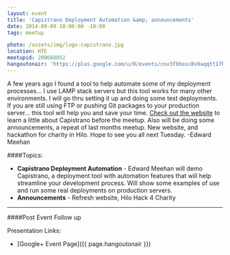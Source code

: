 ```yaml
---
layout: event
title: 'Capistrano Deployment Automation &amp; announcements﻿'
date: 2014-09-09 18:00:00 -10:00
tags: meetup

photo: /assets/img/logo-capistrano.jpg
location: HTE
meetupid: 200668052
hangoutonair: 'https://plus.google.com/u/0/events/cnv3fbhosc8v9aqqtt17bfh3poc'
---
```


A few years ago I found a tool to help automate some of my deployment processes... I use LAMP stack servers but this tool works for many other environments. I will go thru setting it up and doing some test deployments. If you are still using FTP or pushing Git packages to your production server... this tool will help you and save your time.
[Check out the website](http://capistranorb.com/) to learn a little about Capistrano before the meetup. Also will be doing some announcements, a repeat of last months meetup. New website, and hackathon for charity in Hilo. Hope to see you all next Tuesday. -Edward Meehan

####Topics:
 * **Capistrano Deployment Automation** - Edward Meehan will demo Capistrano, a deployment tool with automation features that will help streamline your development process. Will show some examples of use and run some real deployments on production servers.
 * **Announcements** - Refresh website, Hilo Hack 4 Charity

---

####Post Event Follow up


Presentation Links:

* [Google+ Event Page]({{ page.hangoutonair }})


<div class="embed-responsive embed-responsive-16by9">
  <iframe class="embed-responsive-item" src="" frameborder="0" allowfullscreen></iframe>
</div>

